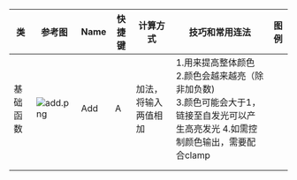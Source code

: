 
|类|参考图|Name|快捷键|计算方式|技巧和常用连法|图例|
|--|-----|-----|-----|-------|-------------|----|
|基础函数|![add.png](https://github.com/FofightFong/All_In_One/blob/master/unreal/MaterialNodeImg/add.png)|Add|A|加法，将输入两值相加|  1.用来提高整体颜色<br>  2.颜色会越来越亮（除非加负数)<br>  3.颜色可能会大于1，链接至自发光可以产生高亮发光  4.如需控制颜色输出，需要配合clamp|
||||||||
||||||||

